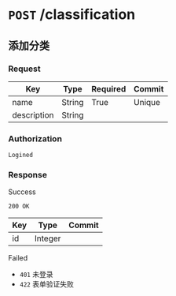 # `POST` /classification

## 添加分类

### Request

| Key | Type | Required | Commit |
| --- | --- | --- | --- |
| name | String | True | Unique |
| description | String | |

### Authorization

`Logined`

### Response

Success

`200 OK`

| Key | Type | Commit |
| --- | --- | --- |
| id | Integer | |

Failed

- `401` 未登录
- `422` 表单验证失败

